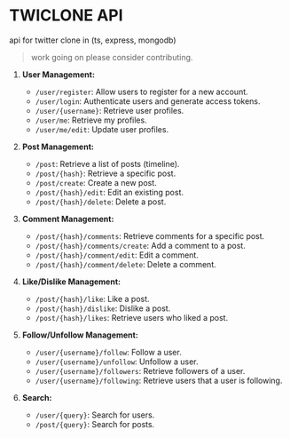 # TWICLONE API

api for twitter clone in (ts, express, mongodb)
> work going on please consider contributing.

1. **User Management:**
   - `/user/register`: Allow users to register for a new account.
   - `/user/login`: Authenticate users and generate access tokens.
   - `/user/{username}`: Retrieve user profiles.
   - `/user/me`: Retrieve my profiles.
   - `/user/me/edit`: Update user profiles.

2. **Post Management:**
   - `/post`: Retrieve a list of posts (timeline).
   - `/post/{hash}`: Retrieve a specific post.
   - `/post/create`: Create a new post.
   - `/post/{hash}/edit`: Edit an existing post.
   - `/post/{hash}/delete`: Delete a post.

3. **Comment Management:**
   - `/post/{hash}/comments`: Retrieve comments for a specific post.
   - `/post/{hash}/comments/create`: Add a comment to a post.
   - `/post/{hash}/comment/edit`: Edit a comment.
   - `/post/{hash}/comment/delete`: Delete a comment.

4. **Like/Dislike Management:**
   - `/post/{hash}/like`: Like a post.
   - `/post/{hash}/dislike`: Dislike a post.
   - `/post/{hash}/likes`: Retrieve users who liked a post.

5. **Follow/Unfollow Management:**
   - `/user/{username}/follow`: Follow a user.
   - `/user/{username}/unfollow`: Unfollow a user.
   - `/user/{username}/followers`: Retrieve followers of a user.
   - `/user/{username}/following`: Retrieve users that a user is following.

6. **Search:**
   - `/user/{query}`: Search for users.
   - `/post/{query}`: Search for posts.

